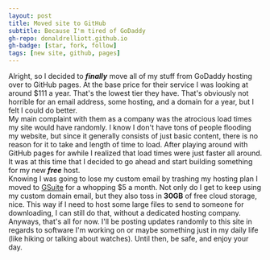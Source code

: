 ```yaml
---
layout: post
title: Moved site to GitHub
subtitle: Because I'm tired of GoDaddy
gh-repo: donaldrelliott.github.io
gh-badge: [star, fork, follow]
tags: [new site, github, pages]
---
```


Alright, so I decided to _**finally**_ move all of my stuff from GoDaddy hosting over to GitHub pages. At the base price for their service
I was looking at around $111 a year. That's the lowest tier they have. That's obviously not horrible for an email address, some hosting, and
a domain for a year, but I felt I could do better.  
My main complaint with them as a company was the atrocious load times my site would have randomly. I know I don't have tons of people flooding
my website, but since it generally consists of just basic content, there is no reason for it to take and length of time to load. After playing
around with GitHub pages for awhile I realized that load times were just faster all around. It was at this time that I decided to go ahead and start building something for my new _**free**_ host.  
Knowing I was going to lose my custom email by trashing my hosting plan I moved to
[GSuite](www.gsuite.google.com) for a whopping $5 a month. Not only do I get to keep using my custom domain email, but they also toss in **30GB** of free cloud storage, nice. This way if I need to host some large files to send to someone for downloading, I can still do that, without a dedicated hosting company.  
Anyways, that's all for now. I'll be posting updates randomly to this site in regards to software I'm working on or maybe something just in 
my daily life (like hiking or talking about watches). Until then, be safe, and enjoy your day.
